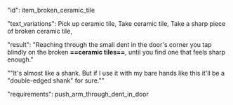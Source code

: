 "id": item_broken_ceramic_tile

"text_variations":
Pick up ceramic tile, Take ceramic tile, Take a sharp piece of broken ceramic tile,

"result":
"Reaching through the small dent in the door's corner you tap blindly on the broken **==ceramic tiles==**, until you find one that feels sharp enough." 

""It's almost like a shank. But if I use it with my bare hands like this it'll be a "double-edged shank" for sure.""

"requirements": push_arm_through_dent_in_door